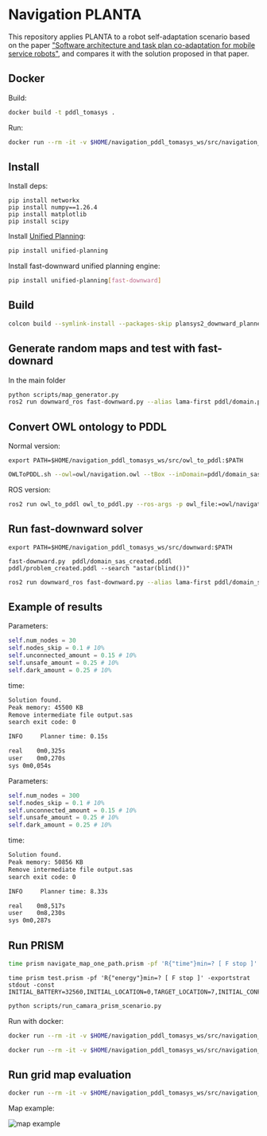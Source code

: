 # Navigation PLANTA

This repository applies PLANTA to a robot self-adaptation scenario based on the paper ["Software architecture and task plan co-adaptation for mobile service robots"](https://dl-acm-org.tudelft.idm.oclc.org/doi/abs/10.1145/3387939.3391591), and compares it with the solution proposed in that paper.

## Docker

Build:
```bash
docker build -t pddl_tomasys .
```

Run:
```bash
docker run --rm -it -v $HOME/navigation_pddl_tomasys_ws/src/navigation_pddl_tomasys/results:/navigation_pddl_tomasys/results -v /etc/localtime:/etc/localtime:ro pddl_tomasys:latest python scripts/runner.py
```

## Install

Install deps:
```
pip install networkx
pip install numpy==1.26.4
pip install matplotlib
pip install scipy
```

Install [Unified Planning](https://unified-planning.readthedocs.io/en/latest/getting_started/installation.html):

```bash
pip install unified-planning
```
Install fast-downward unified planning engine:

```bash
pip install unified-planning[fast-downward]
```

## Build

```bash
colcon build --symlink-install --packages-skip plansys2_downward_planner
```

## Generate random maps and test with fast-downard

In the main folder
```bash
python scripts/map_generator.py
ros2 run downward_ros fast-downward.py --alias lama-first pddl/domain.pddl pddl/problem.pddl
```

## Convert OWL ontology to PDDL

Normal version:

```
export PATH=$HOME/navigation_pddl_tomasys_ws/src/owl_to_pddl:$PATH
```

```bash
OWLToPDDL.sh --owl=owl/navigation.owl --tBox --inDomain=pddl/domain_sas.pddl --outDomain=pddl/domain_sas_created.pddl --aBox --inProblem=pddl/problem.pddl --outProblem=pddl/problem_created.pddl --replace-output --add-num-comparisons
```

ROS version:
```bash
ros2 run owl_to_pddl owl_to_pddl.py --ros-args -p owl_file:=owl/navigation.owl -p in_domain_file:=pddl/domain_sas.pddl -p out_domain_file:=pddl/domain_sas_created.pddl -p in_problem_file:=pddl/problem.pddl -p out_problem_file:=pddl/problem_created.pddl
```

## Run fast-downward solver

```
export PATH=$HOME/navigation_pddl_tomasys_ws/src/downward:$PATH
```

```
fast-downward.py  pddl/domain_sas_created.pddl pddl/problem_created.pddl --search "astar(blind())"
```

```bash
ros2 run downward_ros fast-downward.py --alias lama-first pddl/domain_sas_created.pddl pddl/problem_created.pddl
```

## Example of results

Parameters:

```python
self.num_nodes = 30
self.nodes_skip = 0.1 # 10%
self.unconnected_amount = 0.15 # 10%
self.unsafe_amount = 0.25 # 10%
self.dark_amount = 0.25 # 10%
```

time:
```bash
Solution found.
Peak memory: 45500 KB
Remove intermediate file output.sas
search exit code: 0

INFO     Planner time: 0.15s

real	0m0,325s
user	0m0,270s
sys	0m0,054s
```

Parameters:
```python
self.num_nodes = 300
self.nodes_skip = 0.1 # 10%
self.unconnected_amount = 0.15 # 10%
self.unsafe_amount = 0.25 # 10%
self.dark_amount = 0.25 # 10%
```

time:
```bash
Solution found.
Peak memory: 50856 KB
Remove intermediate file output.sas
search exit code: 0

INFO     Planner time: 8.33s

real	0m8,517s
user	0m8,230s
sys	0m0,287s
```

## Run PRISM

```Bash
time prism navigate_map_one_path.prism -pf 'R{"time"}min=? [ F stop ]' -exportstrat stdout -const INITIAL_BATTERY=5000,INITIAL_LOCATION=1,TARGET_LOCATION=5,INITIAL_CONFIGURATION=1
```

```
time prism test.prism -pf 'R{"energy"}min=? [ F stop ]' -exportstrat stdout -const INITIAL_BATTERY=32560,INITIAL_LOCATION=0,TARGET_LOCATION=7,INITIAL_CONFIGURATION=1
```

```Bash
python scripts/run_camara_prism_scenario.py
```

Run with docker:
```bash
docker run --rm -it -v $HOME/navigation_pddl_tomasys_ws/src/navigation_pddl_tomasys/results:/navigation_pddl_tomasys/results pddl_tomasys:latest python scripts/run_camara_prism_scenario.py
```

```bash
docker run --rm -it -v $HOME/navigation_pddl_tomasys_ws/src/navigation_pddl_tomasys/results:/navigation_pddl_tomasys/results  ghcr.io/rezenders/navigation_pddl_tomasys:main python scripts/run_camara_prism_scenario.py
```

## Run grid map evaluation

```bash
docker run --rm -it -v $HOME/navigation_pddl_tomasys_ws/src/navigation_pddl_tomasys/results:/navigation_pddl_tomasys/results  ghcr.io/rezenders/navigation_pddl_tomasys:main python scripts/run_grid_map_scenario.py
```

Map example:

![map example](image.png)
